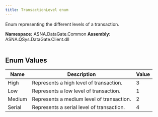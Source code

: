 ```yaml
---
title: TransactionLevel enum
---
```


Enum representing the different levels of a transaction.

**Namespace:** ASNA.DataGate.Common
**Assembly:** ASNA.QSys.DataGate.Client.dll
<br>
<br>

## Enum Values

| Name | Description | Value
| --- | --- | --- 
| High | Represents a high level of transaction. | 3 |
| Low | Represents a low level of transaction. | 1 |
| Medium | Represents a medium level of transaction. | 2 |
| Serial | Represents a serial level of transaction. | 4 |
